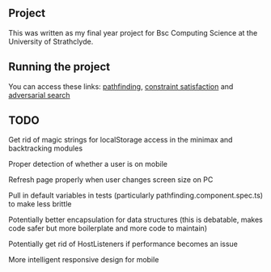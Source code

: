 ## Project

This was written as my final year project for Bsc Computing Science at the University of Strathclyde.

## Running the project

You can access these links: [pathfinding](https://marklee7916.github.io/AI-Search-Algorithm-Visualisation-Experimental/public/#/pathfinding), [constraint satisfaction](https://marklee7916.github.io/AI-Search-Algorithm-Visualisation-Experimental/public/#/n-queens) and [adversarial search](https://marklee7916.github.io/AI-Search-Algorithm-Visualisation-Experimental/public/#/minimax)

## TODO

Get rid of magic strings for localStorage access in the minimax and backtracking modules

Proper detection of whether a user is on mobile

Refresh page properly when user changes screen size on PC

Pull in default variables in tests (particularly pathfinding.component.spec.ts) to make less brittle

Potentially better encapsulation for data structures (this is debatable, makes code safer but more boilerplate and more code to maintain)

Potentially get rid of HostListeners if performance becomes an issue

More intelligent responsive design for mobile
